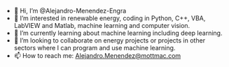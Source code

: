 - 👋 Hi, I’m @Alejandro-Menendez-Engra
- 👀 I’m interested in renewable energy, coding in Python, C++, VBA, LabVIEW and Matlab, machine learning and computer vision.
- 🌱 I’m currently learning about machine learning including deep learning.
- 💞️ I’m looking to collaborate on energy projects or projects in other sectors where I can program and use machine learning.
- 📫 How to reach me: Alejandro.Menendez@mottmac.com

<!---
Alejandro-Menendez-Engra/Alejandro-Menendez-Engra is a ✨ special ✨ repository because its `README.md` (this file) appears on your GitHub profile.
You can click the Preview link to take a look at your changes.
--->
